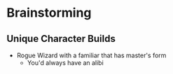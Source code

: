 # Brainstorming

## Unique Character Builds

- Rogue Wizard with a familiar that has master's form
   - You'd always have an alibi

